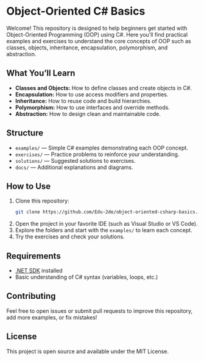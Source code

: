 # Object-Oriented C# Basics

Welcome! This repository is designed to help beginners get started with Object-Oriented Programming (OOP) using C#. Here you’ll find practical examples and exercises to understand the core concepts of OOP such as classes, objects, inheritance, encapsulation, polymorphism, and abstraction.

## What You’ll Learn

- **Classes and Objects:** How to define classes and create objects in C#.
- **Encapsulation:** How to use access modifiers and properties.
- **Inheritance:** How to reuse code and build hierarchies.
- **Polymorphism:** How to use interfaces and override methods.
- **Abstraction:** How to design clean and maintainable code.

## Structure

- `examples/` — Simple C# examples demonstrating each OOP concept.
- `exercises/` — Practice problems to reinforce your understanding.
- `solutions/` — Suggested solutions to exercises.
- `docs/` — Additional explanations and diagrams.

## How to Use

1. Clone this repository:
   ```bash
   git clone https://github.com/Edu-2de/object-oriented-csharp-basics.git
   ```
2. Open the project in your favorite IDE (such as Visual Studio or VS Code).
3. Explore the folders and start with the `examples/` to learn each concept.
4. Try the exercises and check your solutions.

## Requirements

- [.NET SDK](https://dotnet.microsoft.com/download) installed
- Basic understanding of C# syntax (variables, loops, etc.)

## Contributing

Feel free to open issues or submit pull requests to improve this repository, add more examples, or fix mistakes!

## License

This project is open source and available under the MIT License.